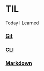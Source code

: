 # TIL
Today I Learned

### [Git](https://github.com/Yeji-J/TIL/blob/master/Git.md)
### [CLI](https://github.com/Yeji-J/TIL/blob/master/CLI.md)
### [Markdown](https://github.com/Yeji-J/TIL/blob/master/Markdown.md)
